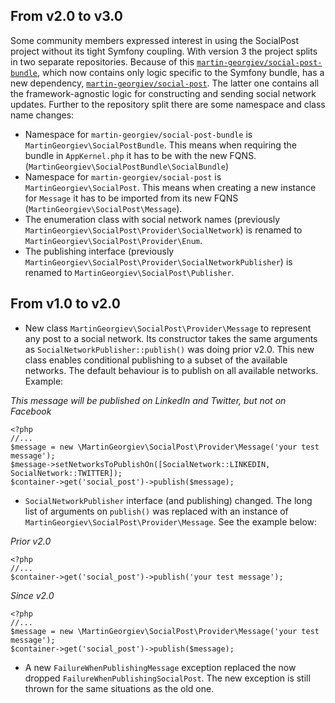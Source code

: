 ## From v2.0 to v3.0
Some community members expressed interest in using the SocialPost project without its tight Symfony coupling. With version 3 the project splits in two separate repositories. Because of this [`martin-georgiev/social-post-bundle`](https://github.com/martin-georgiev/social-post-bundle/), which now contains only logic specific to the Symfony bundle, has a new dependency, [`martin-georgiev/social-post`](https://github.com/martin-georgiev/social-post/). The latter one contains all the framework-agnostic logic for constructing and sending social network updates. Further to the repository split there are some namespace and class name changes:
- Namespace for `martin-georgiev/social-post-bundle` is `MartinGeorgiev\SocialPostBundle`. This means when requiring the bundle in `AppKernel.php` it has to be with the new FQNS.(`MartinGeorgiev\SocialPostBundle\SocialBundle`)
- Namespace for `martin-georgiev/social-post` is `MartinGeorgiev\SocialPost`. This means when creating a new instance for `Message` it has to be imported from its new FQNS (`MartinGeorgiev\SocialPost\Message`).
- The enumeration class with social network names (previously `MartinGeorgiev\SocialPost\Provider\SocialNetwork`) is renamed to `MartinGeorgiev\SocialPost\Provider\Enum`.
- The publishing interface (previously `MartinGeorgiev\SocialPost\Provider\SocialNetworkPublisher`) is renamed to `MartinGeorgiev\SocialPost\Publisher`.


## From v1.0 to v2.0
- New class `MartinGeorgiev\SocialPost\Provider\Message` to represent any post to a social network.
Its constructor takes the same arguments as `SocialNetworkPublisher::publish()` was doing prior v2.0. This new class enables conditional publishing to a subset of the available networks. The default behaviour is to publish on all available networks. Example:

*This message will be published on LinkedIn and Twitter, but not on Facebook*

    <?php
    //...
    $message = new \MartinGeorgiev\SocialPost\Provider\Message('your test message');
    $message->setNetworksToPublishOn([SocialNetwork::LINKEDIN, SocialNetwork::TWITTER]);
    $container->get('social_post')->publish($message);



- `SocialNetworkPublisher` interface (and publishing) changed. The long list of arguments on `publish()` was replaced with an instance of `MartinGeorgiev\SocialPost\Provider\Message`. See the example below:

*Prior v2.0*
    
    <?php
    //...
    $container->get('social_post')->publish('your test message');


*Since v2.0*
    
    <?php
    //...
    $message = new \MartinGeorgiev\SocialPost\Provider\Message('your test message');
    $container->get('social_post')->publish($message);



- A new `FailureWhenPublishingMessage` exception replaced the now dropped `FailureWhenPublishingSocialPost`. The new exception is still thrown for the same situations as the old one.
